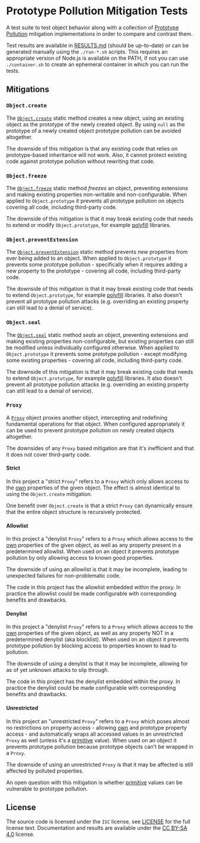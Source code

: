 <!-- SPDX-License-Identifier: CC-BY-SA-4.0 -->

# Prototype Pollution Mitigation Tests

A test suite to test object behavior along with a collection of [Prototype
Pollution] mitigation implementations in order to compare and contrast them.

Test results are available in [RESULTS.md] (should be up-to-date) or can be
generated manually using the `./run-*.sh` scripts. This requires an appropriate
version of Node.js is available on the PATH, if not you can use `./container.sh`
to create an ephemeral container in which you can run the tests.

## Mitigations

### `Object.create`

The [`Object.create`] static method creates a new object, using an existing
object as the prototype of the newly created object. By using `null` as the
prototype of a newly created object prototype pollution can be avoided
altogether.

The downside of this mitigation is that any existing code that relies on
prototype-based inheritance will not work. Also, it cannot protect existing code
against prototype pollution without rewriting that code.

### `Object.freeze`

The [`Object.freeze`] static method _freezes_ an object, preventing extensions
and making existing properties non-writable and non-configurable. When applied
to `Object.prototype` it prevents all prototype pollution on objects covering
all code, including third-party code.

The downside of this mitigation is that it may break existing code that needs to
extend or modify `Object.prototype`, for example [polyfill] libraries.

### `Object.preventExtension`

The [`Object.preventExtension`] static method prevents new properties from ever
being added to an object. When applied to `Object.prototype` it prevents some
prototype pollution - specifically when it requires adding a new property to the
prototype - covering all code, including third-party code.

The downside of this mitigation is that it may break existing code that needs to
extend `Object.prototype`, for example [polyfill] libraries. It also doesn't
prevent all prototype pollution attacks (e.g. overriding an existing property
can still lead to a denial of service).

### `Object.seal`

The [`Object.seal`] static method _seals_ an object, preventing extensions and
making existing properties non-configurable, but existing properties can still
be modified unless individually configured otherwise. When applied to
`Object.prototype` it prevents some prototype pollution - except modifying some
existing properties - covering all code, including third-party code.

The downside of this mitigation is that it may break existing code that needs to
extend `Object.prototype`, for example [polyfill] libraries. It also doesn't
prevent all prototype pollution attacks (e.g. overriding an existing property
can still lead to a denial of service).

### `Proxy`

A [`Proxy`] object proxies another object, intercepting and redefining
fundamental operations for that object. When configured appropriately it can be
used to prevent prototype pollution on newly created objects altogether.

The downsides of any `Proxy` based mitigation are that it's inefficient and
that it does not cover third-party code.

#### Strict

In this project a "strict `Proxy`" refers to a `Proxy` which only allows access
to the [own][`Object.hasOwn`] properties of the given object. The effect is
almost identical to using the `Object.create` mitigation.

One benefit over `Object.create` is that a strict `Proxy` can dynamically ensure
that the entire object structure is recursively protected.

#### Allowlist

In this project a "denylist `Proxy`" refers to a `Proxy` which allows access to
the [own][`Object.hasOwn`] properties of the given object, as well as any
property present in a predetermined allowlist. When used on an object it
prevents prototype pollution by only allowing access to known good properties.

The downside of using an allowlist is that it may be incomplete, leading to
unexpected failures for non-problematic code.

The code in this project has the allowlist embedded within the proxy. In
practice the allowlist could be made configurable with corresponding benefits
and drawbacks.

#### Denylist

In this project a "denylist `Proxy`" refers to a `Proxy` which allows access to
the [own][`Object.hasOwn`] properties of the given object, as well as any
property NOT in a predetermined denylist (aka blocklist). When used on an object
it prevents prototype pollution by blocking access to properties known to lead
to pollution.

The downside of using a denylist is that it may be incomplete, allowing for as
of yet unknown attacks to slip through.

The code in this project has the denylist embedded within the proxy. In practice
the denylist could be made configurable with corresponding benefits and
drawbacks.

#### Unrestricted

In this project an "unrestricted `Proxy`" refers to a `Proxy` which poses almost
no restrictions on property access - allowing [own][`Object.hasOwn`] and
prototype property access - and automatically wraps all accessed values in an
unrestricted `Proxy` as well (unless it's a [primitive] value). When used on an
object it prevents prototype pollution because prototype objects can't be
wrapped in a `Proxy`.

The downside of using an unrestricted `Proxy` is that it may be affected is
still affected by polluted properties.

An open question with this mitigation is whether [primitive] values can be
vulnerable to prototype pollution.

## License

The source code is licensed under the `ISC` license, see [LICENSE] for the full
license text. Documentation and results are available under the [CC BY-SA 4.0]
license.

[cc by-sa 4.0]: https://creativecommons.org/licenses/by-sa/4.0/
[license]: ./LICENSE
[polyfill]: https://developer.mozilla.org/en-US/docs/Glossary/Polyfill
[primitive]: https://developer.mozilla.org/en-US/docs/Glossary/Primitive
[prototype pollution]: https://portswigger.net/web-security/prototype-pollution
[results.md]: ./RESULTS.md

[`object.create`]: https://developer.mozilla.org/en-US/docs/Web/JavaScript/Reference/Global_Objects/Object/create
[`object.freeze`]: https://developer.mozilla.org/en-US/docs/Web/JavaScript/Reference/Global_Objects/Object/freeze
[`object.hasown`]: https://developer.mozilla.org/en-US/docs/Web/JavaScript/Reference/Global_Objects/Object/hasOwn
[`object.preventextension`]: https://developer.mozilla.org/en-US/docs/Web/JavaScript/Reference/Global_Objects/Object/preventExtensions
[`object.seal`]: https://developer.mozilla.org/en-US/docs/Web/JavaScript/Reference/Global_Objects/Object/seal
[`proxy`]: https://developer.mozilla.org/en-US/docs/Web/JavaScript/Reference/Global_Objects/Proxy
